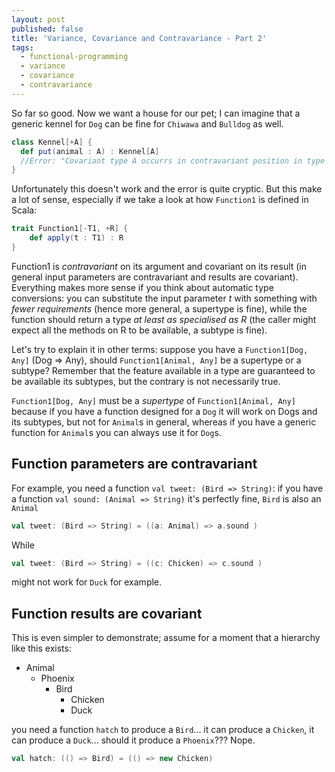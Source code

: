 ```yaml
---
layout: post
published: false
title: 'Variance, Covariance and Contravariance - Part 2'
tags:
  - functional-programming
  - variance
  - covariance
  - contravariance
---
```


So far so good. Now we want a house for our pet; I can imagine that a generic kennel for `Dog` can be fine for `Chiwawa` and `Bulldog` as well.

```scala
class Kennel[+A] {
  def put(animal : A) : Kennel[A] 
  //Error: "Covariant type A occurrs in contravariant position in type A of value animal"
}
```

Unfortunately this doesn't work and the error is quite cryptic. But this make a lot of sense, especially if we take a look at how `Function1` is defined in Scala:

```scala
trait Function1[-T1, +R] {
	def apply(t : T1) : R
}
```

Function1 is _contravariant_ on its argument and covariant on its result (in general input parameters are contravariant and results are covariant).
Everything makes more sense if you think about automatic type conversions: you can substitute the input parameter _t_ with something with *fewer requirements* (hence more general, a supertype is fine), while the function should return a type *at least as specialised as R* (the caller might expect all the methods on R to be available, a subtype is fine).

Let's try to explain it in other terms: suppose you have a `Function1[Dog, Any]` (Dog => Any), should `Function1[Animal, Any]` be a supertype or a subtype? Remember that the feature available in a type are guaranteed to be available its subtypes, but the contrary is not necessarily true.

`Function1[Dog, Any]` must be a *supertype* of `Function1[Animal, Any]` because if you have a function designed for a `Dog` it will work on Dogs and its subtypes, but not for `Animal`s in general, whereas if you have a generic function for `Animal`s you can always use it for `Dog`s.



## Function parameters are contravariant 
For example, you need a function `val tweet: (Bird => String)`: if you have a function `val sound: (Animal => String)` it's perfectly fine, `Bird` is also an `Animal`

```scala
val tweet: (Bird => String) = ((a: Animal) => a.sound )
```

While 

```scala
val tweet: (Bird => String) = ((c: Chicken) => c.sound )
```

might not work for `Duck` for example.

## Function results are covariant
This is even simpler to demonstrate; assume for a moment that a hierarchy like this exists:

- Animal 
	- Phoenix 
    	- Bird 
    		- Chicken
        	- Duck

you need a function `hatch` to produce a `Bird`... it can produce a `Chicken`, it can produce a `Duck`... should it produce a `Phoenix`??? Nope.

```scala
val hatch: (() => Bird) = (() => new Chicken)
```




